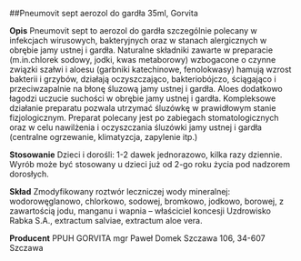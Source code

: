 ##Pneumovit sept aerozol do gardła 35ml, Gorvita

**Opis** Pneumovit sept to aerozol do gardła szczególnie polecany w infekcjach wirusowych, bakteryjnych oraz w stanach alergicznych w obrębie jamy ustnej i gardła. Naturalne składniki zawarte w preparacie (m.in.chlorek sodowy, jodki, kwas metaborowy) wzbogacone o czynne związki szałwi i aloesu (garbniki katechinowe, fenolokwasy) hamują wzrost bakterii i grzybów, działają oczyszczająco, bakteriobójczo, ściągająco i przeciwzapalnie na błonę śluzową jamy ustnej i gardła. Aloes dodatkowo łagodzi uczucie suchości w obrębie jamy ustnej i gardła. Kompleksowe działanie preparatu pozwala utrzymać śluzówkę w prawidłowym stanie fizjologicznym.
Preparat polecany jest po zabiegach stomatologicznych oraz w celu nawilżenia i oczyszczania śluzówki jamy ustnej i gardła (centralne ogrzewanie, klimatyzcja, zapylenie itp.)

**Stosowanie** Dzieci i dorośli: 1-2 dawek jednorazowo, kilka razy dziennie. Wyrób może być stosowany u dzieci już od 2-go roku życia pod nadzorem dorosłych.

**Skład** Zmodyfikowany roztwór leczniczej wody mineralnej: wodorowęglanowo, chlorkowo, sodowej, bromkowo, jodkowo, borowej, z zawartością jodu, manganu i wapnia – właściciel koncesji Uzdrowisko Rabka S.A., extractum salviae, extractum aloe vera.

**Producent** PPUH GORVITA mgr Paweł Domek
Szczawa 106, 34-607 Szczawa